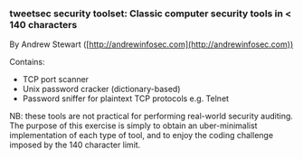 ### tweetsec security toolset: Classic computer security tools in < 140 characters

By Andrew Stewart ([http://andrewinfosec.com](http://andrewinfosec.com))

Contains:

+ TCP port scanner
+ Unix password cracker (dictionary-based)
+ Password sniffer for plaintext TCP protocols e.g. Telnet

NB: these tools are not practical for performing real-world security auditing.  The purpose of this exercise is simply to obtain an uber-minimalist implementation of each type of tool, and to enjoy the coding challenge imposed by the 140 character limit.

